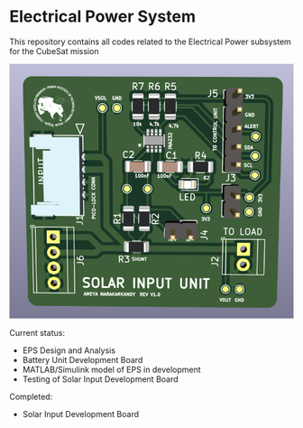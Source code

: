 # Electrical Power System

This repository contains all codes related to the Electrical Power subsystem for the CubeSat mission

![Solar Input Development Board](/images/EPS_SolarInput.png)

Current status: 
- EPS Design and Analysis
- Battery Unit Development Board
- MATLAB/Simulink model of EPS in development
- Testing of Solar Input Development Board

Completed:
- Solar Input Development Board
